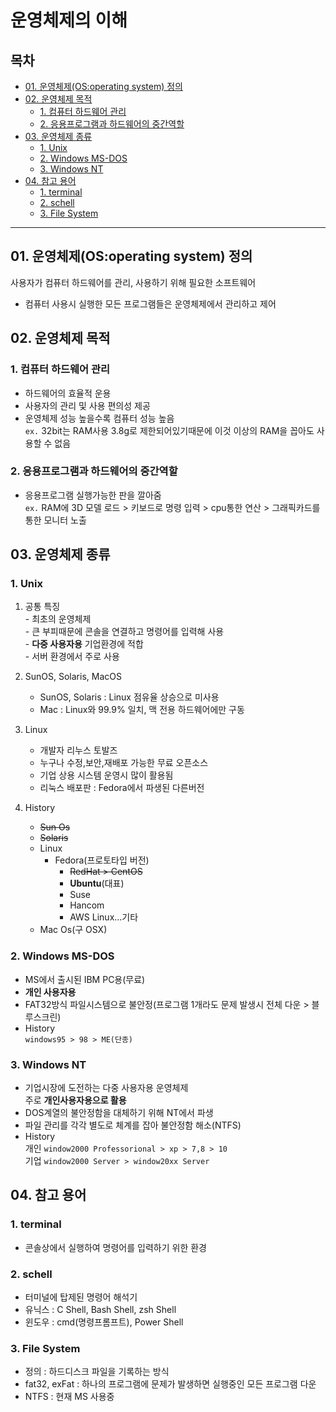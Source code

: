 # 운영체제의 이해
## 목차
  * [01. 운영체제(OS:operating system) 정의](#01-운영체제(os:operating-system)-정의)
  * [02. 운영체제 목적](#02.-운영체제-목적)
    + [1. 컴퓨터 하드웨어 관리](#1------------)
    + [2. 응용프로그램과 하드웨어의 중간역할](#2-------------------)
  * [03. 운영체제 종류](#03--------)
    + [1. Unix](#1-unix)
    + [2. Windows MS-DOS](#2-windows-ms-dos)
    + [3. Windows NT](#3-windows-nt)
  * [04. 참고 용어](#04------)
    + [1. terminal](#1-terminal)
    + [2. schell](#2-schell)
    + [3. File System](#3-file-system)
---

## 01. 운영체제(OS:operating system) 정의
사용자가 컴퓨터 하드웨어를 관리, 사용하기 위해 필요한 소프트웨어
   - 컴퓨터 사용시 실행한 모든 프로그램들은 운영체제에서 관리하고 제어



## 02. 운영체제 목적
### 1. 컴퓨터 하드웨어 관리
   - 하드웨어의 효율적 운용
   - 사용자의 관리 및 사용 편의성 제공
   - 운영체제 성능 높을수록 컴퓨터 성능 높음  
   `ex.` 32bit는 RAM사용 3.8g로 제한되어있기때문에 이것 이상의 RAM을 꼽아도 사용할 수 없음


### 2. 응용프로그램과 하드웨어의 중간역할
   - 응용프로그램 실행가능한 판을 깔아줌  
   `ex.` RAM에 3D 모델 로드 > 키보드로 명령 입력 > cpu통한 연산 > 그래픽카드를 통한 모니터 노출


## 03. 운영체제 종류

### 1. Unix
   1.  공통 특징  
      -  최초의 운영체제  
      -  큰 부피때문에 콘솔을 연결하고 명령어를 입력해 사용  
      -  **다중 사용자용** 기업환경에 적합  
      -  서버 환경에서 주로 사용  


   2. SunOS, Solaris, MacOS
      - SunOS, Solaris : Linux 점유율 상승으로 미사용  
      - Mac : Linux와 99.9% 일치, 맥 전용 하드웨어에만 구동  


   3. Linux
      - 개발자 리누스 토발즈  
      - 누구나 수정,보안,재배포 가능한 무료 오픈소스  
      - 기업 상용 시스템 운영시 많이 활용됨  
      - 리눅스 배포판 : Fedora에서 파생된 다른버전  


   4. History  
      - ~~Sun Os~~
      - ~~Solaris~~
      - Linux
        - Fedora(프로토타입 버전)
          - ~~RedHat > CentOS~~
          - **Ubuntu**(대표)
          - Suse
          - Hancom
          - AWS Linux...기타
      - Mac Os(구 OSX)


### 2. Windows MS-DOS
   - MS에서 출시된 IBM PC용(무료)
   - **개인 사용자용**
   - FAT32방식 파일시스템으로 불안정(프로그램 1개라도 문제 발생시 전체 다운 > 블루스크린)
   - History  
     `windows95 > 98 > ME(단종)`


### 3. Windows NT
   - 기업시장에 도전하는 다중 사용자용 운영체제  
     주로 **개인사용자용으로 활용**
   - DOS계열의 불안정함을 대체하기 위해 NT에서 파생
   - 파일 관리를 각각 별도로 체계를 잡아 불안정함 해소(NTFS)
   - History  
     개인 `window2000 Professorional > xp > 7,8 > 10 `  
     기업 `window2000 Server > window20xx Server`
   

## 04. 참고 용어
  ### 1. terminal
   - 콘솔상에서 실행하여 명령어를 입력하기 위한 환경


  ### 2. schell
   - 터미널에 탑제된 명령어 해석기
   - 유닉스 : C Shell, Bash Shell, zsh Shell
   - 윈도우 : cmd(명령프롬프트), Power Shell
  

   ### 3. File System
   - 정의 : 하드디스크 파일을 기록하는 방식
   - fat32, exFat : 하나의 프로그램에 문제가 발생하면 실행중인 모든 프로그램 다운
   - NTFS : 현재 MS 사용중

